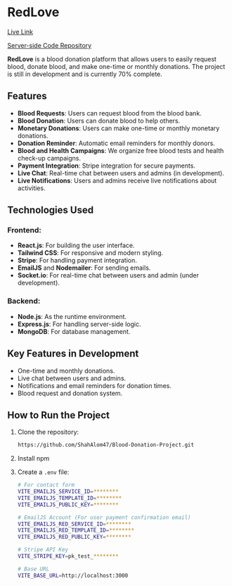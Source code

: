# RedLove

[Live Link](https://blood-donation-client-zeta.vercel.app)

[Server-side Code Repository](https://github.com/ShahAlom47/Blood-Donation-Server)

**RedLove** is a blood donation platform that allows users to easily request blood, donate blood, and make one-time or monthly donations. The project is still in development and is currently 70% complete.

## Features

- **Blood Requests**: Users can request blood from the blood bank.
- **Blood Donation**: Users can donate blood to help others.
- **Monetary Donations**: Users can make one-time or monthly monetary donations.
- **Donation Reminder**: Automatic email reminders for monthly donors.
- **Blood and Health Campaigns**: We organize free blood tests and health check-up campaigns.
- **Payment Integration**: Stripe integration for secure payments.
- **Live Chat**: Real-time chat between users and admins (in development).
- **Live Notifications**: Users and admins receive live notifications about activities.

## Technologies Used

### Frontend:
- **React.js**: For building the user interface.
- **Tailwind CSS**: For responsive and modern styling.
- **Stripe**: For handling payment integration.
- **EmailJS** and **Nodemailer**: For sending emails.
- **Socket.io**: For real-time chat between users and admin (under development).

### Backend:
- **Node.js**: As the runtime environment.
- **Express.js**: For handling server-side logic.
- **MongoDB**: For database management.

## Key Features in Development

- One-time and monthly donations.
- Live chat between users and admins.
- Notifications and email reminders for donation times.
- Blood request and donation system.

## How to Run the Project

1. Clone the repository:
   ```bash
   https://github.com/ShahAlom47/Blood-Donation-Project.git
2. Install npm
  
3. Create a `.env` file:

   ```bash
   # For contact form
   VITE_EMAILJS_SERVICE_ID=********
   VITE_EMAILJS_TEMPLATE_ID=********
   VITE_EMAILJS_PUBLIC_KEY=********

   # EmailJS Account (For user payment confirmation email)
   VITE_EMAILJS_RED_SERVICE_ID=********
   VITE_EMAILJS_RED_TEMPLATE_ID=********
   VITE_EMAILJS_RED_PUBLIC_KEY=********

   # Stripe API Key
   VITE_STRIPE_KEY=pk_test_********

   # Base URL
   VITE_BASE_URL=http://localhost:3000

  

  
   
